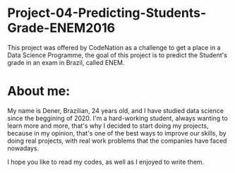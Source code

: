 # Project-04-Predicting-Students-Grade-ENEM2016
This project was offered by CodeNation as a challenge to get a place in a Data Science Programme, the goal of this project is to predict the Student's grade in an exam in Brazil, called ENEM.

# About me:
My name is Dener, Brazilian, 24 years old, and I have studied data science since the beggining of 2020. I'm a hard-working student, always wanting to learn more and more, that's why I decided to start doing my projects, because in my opinion, that's one of the best ways to improve our skills, by doing real projects, with real work problems that the companies have faced nowadays.

I hope you like to read my codes, as well as I enjoyed to write them.
